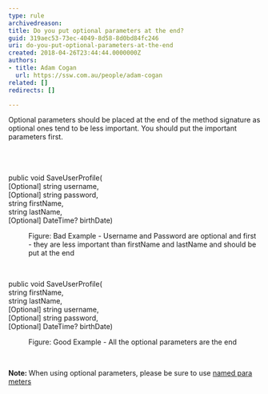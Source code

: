 ```yaml
---
type: rule
archivedreason: 
title: Do you put optional parameters at the end?
guid: 319aec53-73ec-4049-8d58-8d0bd84fc246
uri: do-you-put-optional-parameters-at-the-end
created: 2018-04-26T23:44:44.0000000Z
authors:
- title: Adam Cogan
  url: https://ssw.com.au/people/adam-cogan
related: []
redirects: []

---
```



Optional parameters should be placed at the end of the method signature as optional ones tend to be less important. You should put the important parameters first.<br><br>
<br><excerpt class='endintro'></excerpt><br>
<p class="ssw15-rteElement-CodeArea">public void SaveUserProfile(<br>[Optional] string username,<br>[Optional] string password,<br>string firstName,<br>string lastName, <br>[Optional] DateTime? birthDate) <br></p><dd class="ssw15-rteElement-FigureBad">Figure&#58; Bad Example - Username and Password are optional and first - they are less important than firstName and lastName and should be put at the end</dd><p>​<br></p><p class="ssw15-rteElement-CodeArea">public void SaveUserProfile(<br>string firstName,<br>string lastName, <br>[Optional] string username,<br>[Optional] string password,<br>[Optional] DateTime? birthDate) <br></p><dd class="ssw15-rteElement-FigureGood">Figure&#58; Good Example - All the optional parameters are the end</dd><p>
   <br>
</p><p>
   <b>Note&#58; </b>When using optional parameters, please be sure to use&#160;<a href="/_layouts/15/FIXUPREDIRECT.ASPX?WebId=3dfc0e07-e23a-4cbb-aac2-e778b71166a2&amp;TermSetId=07da3ddf-0924-4cd2-a6d4-a4809ae20160&amp;TermId=ba22dc4c-aec4-471d-8157-0a540ddf6310">named para meters</a> <br></p>


